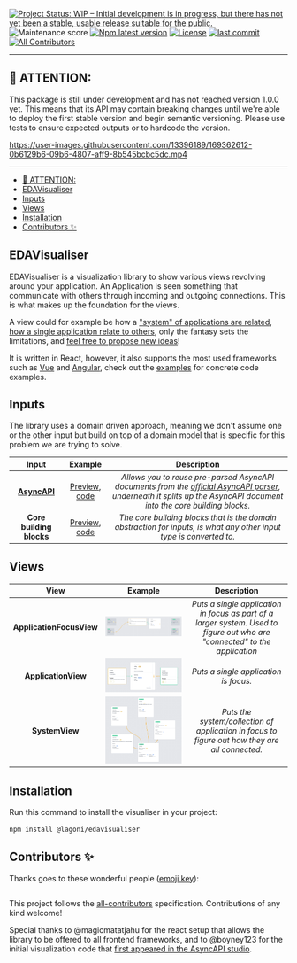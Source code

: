 [![Project Status: WIP – Initial development is in progress, but there has not yet been a stable, usable release suitable for the public.](https://www.repostatus.org/badges/latest/wip.svg)](https://www.repostatus.org/#wip)
![Maintenance score](https://img.shields.io/npms-io/maintenance-score/@asyncapi/modelina)
[![Npm latest version](https://img.shields.io/npm/v/@lagoni/edavisualiser)](https://www.npmjs.com/package/@lagoni/edavisualiser)
[![License](https://img.shields.io/github/license/jonaslagoni/EDAVisualiser)](https://github.com/asyncapi/modelina/blob/master/LICENSE)
[![last commit](https://img.shields.io/github/last-commit/jonaslagoni/EDAVisualiser)](https://github.com/asyncapi/modelina/commits/master) <!-- ALL-CONTRIBUTORS-BADGE:START - Do not remove or modify this section -->
[![All Contributors](https://img.shields.io/badge/all_contributors-0-orange.svg?style=flat-square)](#contributors-)
<!-- ALL-CONTRIBUTORS-BADGE:END -->

---

## :loudspeaker: ATTENTION:

This package is still under development and has not reached version 1.0.0 yet. This means that its API may contain breaking changes until we're able to deploy the first stable version and begin semantic versioning. Please use tests to ensure expected outputs or to hardcode the version.

https://user-images.githubusercontent.com/13396189/169362612-0b6129b6-09b6-4807-aff9-8b545bcbc5dc.mp4

---

<!-- toc is generated with GitHub Actions do not remove toc markers -->

<!-- toc -->

- [:loudspeaker: ATTENTION:](#loudspeaker-attention)
- [EDAVisualiser](#edavisualiser)
- [Inputs](#inputs)
- [Views](#views)
- [Installation](#installation)
- [Contributors ✨](#contributors-)

<!-- tocstop -->

## EDAVisualiser
EDAVisualiser is a visualization library to show various views revolving around your application. An Application is seen something that communicate with others through incoming and outgoing connections. This is what makes up the foundation for the views.  

A view could for example be how a ["system" of applications are related](https://jonaslagoni.github.io/EDAVisualiser/social-media), [how a single application relate to others](https://jonaslagoni.github.io/EDAVisualiser/social-media/application/notification_service), only the fantasy sets the limitations, and [feel free to propose new ideas](https://github.com/jonaslagoni/EDAVisualiser/issues/new)!

It is written in React, however, it also supports the most used frameworks such as [Vue](./examples/vue/) and [Angular](./examples/angular/), check out the [examples](./examples/) for concrete code examples.


## Inputs
The library uses a domain driven approach, meaning we don't assume one or the other input but build on top of a domain model that is specific for this problem we are trying to solve.

| Input | Example | Description|
|:---:|:---:|:---:|
| [**AsyncAPI**](asyncapi.com/) | <a href="https://jonaslagoni.github.io/EDAVisualiser/asyncapi">Preview</a>, <a href="https://github.com/jonaslagoni/EDAVisualiser/blob/main/examples/simple-react/src/SimpleAsyncapi.tsx">code</a> | *Allows you to reuse pre-parsed AsyncAPI documents from the [official AsyncAPI parser](github.com/asyncapi/parser-js), underneath it splits up the AsyncAPI document into the core building blocks.* |
| **Core building blocks** | <a href="https://jonaslagoni.github.io/EDAVisualiser/asyncapi">Preview</a>, <a href="https://github.com/jonaslagoni/EDAVisualiser/blob/main/examples/simple-react/src/SimpleApp.tsx">code</a> | *The core building blocks that is the domain abstraction for inputs, is what any other input type is converted to.* |


## Views

| View | Example | Description|
|:---:|:---:|:---:|
| **ApplicationFocusView** | <a href="https://jonaslagoni.github.io/EDAVisualiser/social-media/application/notification_service"><img src="./docs/img/applicationFocusView.png" /></a> | *Puts a single application in focus as part of a larger system. Used to figure out who are "connected" to the application* |
| **ApplicationView** | <a href="https://jonaslagoni.github.io/EDAVisualiser/"><img src="./docs/img/applicationView.png" /></a> | *Puts a single application is focus.* |
| **SystemView** | <a href="https://jonaslagoni.github.io/EDAVisualiser/social-media"><img src="./docs/img/systemView.png" /></a> | *Puts the system/collection of application in focus to figure out how they are all connected.* |

## Installation

Run this command to install the visualiser in your project:

```bash
npm install @lagoni/edavisualiser
```

## Contributors ✨

Thanks goes to these wonderful people ([emoji key](https://allcontributors.org/docs/en/emoji-key)):

<!-- ALL-CONTRIBUTORS-LIST:START - Do not remove or modify this section -->
<!-- prettier-ignore-start -->
<!-- markdownlint-disable -->
<table>
</table>

<!-- markdownlint-restore -->
<!-- prettier-ignore-end -->

<!-- ALL-CONTRIBUTORS-LIST:END -->

This project follows the [all-contributors](https://github.com/all-contributors/all-contributors) specification. Contributions of any kind welcome!

Special thanks to @magicmatatjahu for the react setup that allows the library to be offered to all frontend frameworks, and to @boyney123 for the initial visualization code that [first appeared in the AsyncAPI studio](https://github.com/asyncapi/studio/issues/261).